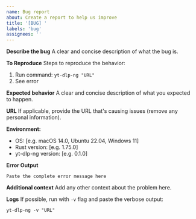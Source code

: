 ```yaml
---
name: Bug report
about: Create a report to help us improve
title: '[BUG] '
labels: 'bug'
assignees: ''
---
```


**Describe the bug**
A clear and concise description of what the bug is.

**To Reproduce**
Steps to reproduce the behavior:
1. Run command: `yt-dlp-ng "URL"`
2. See error

**Expected behavior**
A clear and concise description of what you expected to happen.

**URL**
If applicable, provide the URL that's causing issues (remove any personal information).

**Environment:**
 - OS: [e.g. macOS 14.0, Ubuntu 22.04, Windows 11]
 - Rust version: [e.g. 1.75.0]
 - yt-dlp-ng version: [e.g. 0.1.0]

**Error Output**
```
Paste the complete error message here
```

**Additional context**
Add any other context about the problem here.

**Logs**
If possible, run with `-v` flag and paste the verbose output:
```
yt-dlp-ng -v "URL"
```